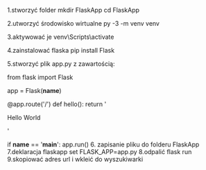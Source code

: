 1.stworzyć folder
mkdir FlaskApp
cd FlaskApp

2.utworzyć środowisko wirtualne
py -3 -m venv venv

3.aktywować je
venv\Scripts\activate

4.zainstalować flaska
pip install Flask

5.stworzyć plik app.py z zawartością:

from flask import Flask

app = Flask(__name__)


@app.route('/')
def hello():
    return '<p>Hello World<p>'


if __name__ == '__main__':
    app.run()
6. zapisanie pliku do folderu FlaskApp
7.deklaracja flaskapp
set FLASK_APP=app.py
8.odpalić
 flask run
9.skopiować adres url i wkleić do wyszukiwarki
  
